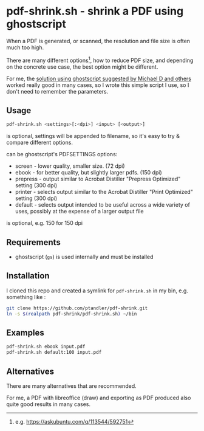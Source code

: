 # pdf-shrink.sh - shrink a PDF using ghostscript

When a PDF is generated, or scanned, the resolution and file size is often much too high.

There are many different options[^askubuntu], how to reduce PDF size, and depending on the concrete use case, 
the best option might be different.

For me, the [solution using ghostscript suggested by Michael D and others](https://askubuntu.com/a/256449/592751) worked really good in many cases, so I wrote this simple script I use, so I don't need to remember the parameters.

[^askubuntu]: e.g. https://askubuntu.com/q/113544/592751


## Usage

```bash
pdf-shrink.sh <settings>[:<dpi>] <input> [<output>]
```

<output> is optional, settings will be appended to filename, so it's easy to try & compare
different options.

<settings> can be ghostscript's PDFSETTINGS options:

- screen   - lower quality, smaller size. (72 dpi)
- ebook    - for better quality, but slightly larger pdfs. (150 dpi)
- prepress - output similar to Acrobat Distiller "Prepress Optimized" setting (300 dpi)
- printer  - selects output similar to the Acrobat Distiller "Print Optimized" setting (300 dpi)
- default  - selects output intended to be useful across a wide variety of uses, possibly at the expense of a larger output file

 <dpi> is optional, e.g. 150 for 150 dpi

## Requirements

- ghostscript (`gs`) is used internally and must be installed


## Installation

I cloned this repo and created a symlink for `pdf-shrink.sh` in my bin, e.g. something like :

```bash
git clone https://github.com/ptandler/pdf-shrink.git
ln -s $(realpath pdf-shrink/pdf-shrink.sh) ~/bin
```


## Examples

```bash
pdf-shrink.sh ebook input.pdf
pdf-shrink.sh default:100 input.pdf
```

## Alternatives

There are many alternatives that are recommended.

For me, a PDF with libreoffice (draw) and exporting as PDF produced also quite good results in many cases.
